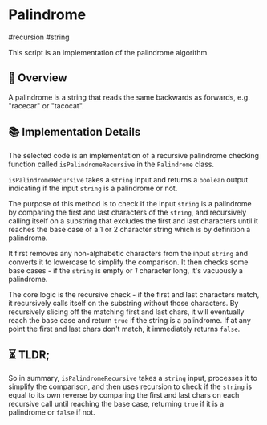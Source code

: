 Palindrome
===

#recursion #string

This script is an implementation of the palindrome algorithm.

## 📑 Overview

A palindrome is a string that reads the same backwards as forwards, e.g. "racecar" or "tacocat".

## 📚 Implementation Details

The selected code is an implementation of a recursive palindrome checking function called `isPalindromeRecursive` in the `Palindrome` class.

`isPalindromeRecursive` takes a `string` input and returns a `boolean` output indicating if the input `string` is a palindrome or not.

The purpose of this method is to check if the input `string` is a palindrome by comparing the first and last characters of the `string`, and recursively calling itself on a substring that excludes the first and last characters until it reaches the base case of a 1 or 2 character string which is by definition a palindrome.

It first removes any non-alphabetic characters from the input `string` and converts it to lowercase to simplify the comparison. It then checks some base cases - if the `string` is empty or _1_ character long, it's vacuously a palindrome.

The core logic is the recursive check - if the first and last characters match, it recursively calls itself on the substring without those characters. By recursively slicing off the matching first and last chars, it will eventually reach the base case and return `true` if the string is a palindrome. If at any point the first and last chars don't match, it immediately returns `false`.

## ⏳ TLDR;

So in summary, `isPalindromeRecursive` takes a `string` input, processes it to simplify the comparison, and then uses recursion to check if the `string` is equal to its own reverse by comparing the first and last chars on each recursive call until reaching the base case, returning `true` if it is a palindrome or `false` if not.
